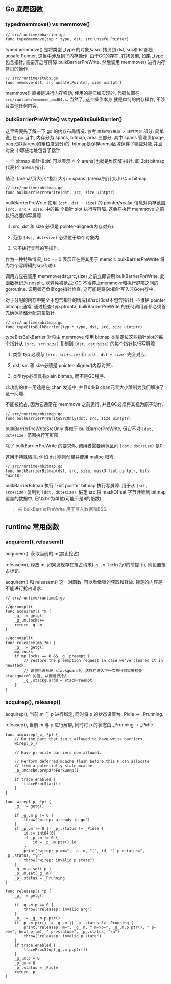 ## Go 底层函数

### typedmemmove() vs memmove()

```cgo
// src/runtime/mbarrier.go
func typedmemmove(typ *_type, dst, src unsafe.Pointer)
```

typedmemmove() 是将类型 _type 的对象从 src 拷贝到 dst, src和dst都是 unsafe.Pointer, 这当中涉及到了内存操作.
由于GC的存在, 在拷贝前, 如果 _type 包含指针, 需要开启写屏障 bulkBarrierPreWrite. 然后调用 memmove() 进行内存
拷贝的操作. 


```cgo
// src/runtime/stubs.go
func memmove(dst, src unsafe.Pointer, size uintptr)
```

memmove() 直接是进行内存移动, 使用的是汇编实现的, 代码位置在 `src/runtime/memmove_amd64.s`. 当然了, 这个操作本身
就是单纯的内存操作, 不涉及其他任何内容.

### bulkBarrierPreWrite() vs typeBitsBulkBarrier()

这里需要先了解一下 go 的内存布局情况. 参考 `虚拟内存布局 > 线性内存` 部分. 简单说, 在 go 当中, 内存分为 spans, bitmap,
area 三部分. 其中 spans 管理页(page, page是对arena的粗粒度划分)的,  bitmap是保存arena区域保存了哪些对象,并且对象
中哪些地址包含了指针. 

一个 bitmap 指针(8bit) 可以表示 4 个 arena(也就是堆区域)指针. 即 2bit bitmap代表1个 arena 指针. 

结论: (arena/页大小)*指针大小 = spans.  (arena/指针大小)/4 = bitmap 


```cgo
// src/runtime/mbitmap.go
func bulkBarrierPreWrite(dst, src, size uintptr)
```

bulkBarrierPreWrite 使用 `[dst, dst + size)` 的 pointer/scalar 信息对内存范围 `[src, src + size)` 中的每
个指针 slot 执行写屏障. 这会在执行 memmove 之前执行必要的写屏障.

1. src, dst 和 size 必须是 pointer-aligned(内存对齐). 

2. 范围 `[dst, dst+size)` 必须位于单个对象内. 

3. 它不执行实际的写操作.

作为一种特殊情况, src == 0 表示正在将其用于 memclr. bulkBarrierPreWrite 将为每个写障碍的src传递0.


调用方应在调用 memmove(dst,src,size) 之前立即调用 bulkBarrierPreWrite. 此函数标记为 nosplit, 以避免被抢占; GC
不得停止memmove和执行屏障之间的goroutine. 调用者还负责cgo指针检查, 这可能是将Go指针写入非Go内存中.

对于分配的内存中完全不包含指针的情况(即src和dst不包含指针), 不维护 pointer bitmap; 通常, 通过检查 typ.ptrdata, 
bulkBarrierPreWrite 的任何调用者都必须首先确保基础分配包含指针.


```cgo
// src/runtime/mbitmap.go
func typeBitsBulkBarrier(typ *_type, dst, src, size uintptr)
```

typeBitsBulkBarrier 对将由 memmove 使用 bitmap 类型定位这些指针slot的每个指针从 `[src, src+size)` 复制到
`[dst, dst+size)` 的每个指针执行写屏障.

1. 类型 typ 必须与 `[src, src+size)` 和 `[dst, dst + size)` 完全对应.

2. dst, src 和 size必须是 pointer-aligned(内存对齐).

3. 类型typ必须具有plain bitmap, 而不是GC程序.

此功能的唯一用途是在 chan 发送中, 并且64kB chan元素大小限制为我们解决了这一问题.

不能被抢占, 因为它通常在 memmove 之前运行, 并且GC必须将其视为原子动作.


```cgo
// src/runtime/mbitmap.go
func bulkBarrierPreWriteSrcOnly(dst, src, size uintptr)
```

bulkBarrierPreWriteSrcOnly 类似于 bulkBarrierPreWrite, 但它不对 `[dst, dst+size)` 范围执行写屏障.

除了 bulkBarrierPreWrite 的要求外, 调用者需要确保区间 `[dst, dst+size)` 是0.

这用于特殊情况, 例如 dst 刚刚创建并使用 malloc 归零.


```cgo
// src/runtime/mbitmap.go
func bulkBarrierBitmap(dst, src, size, maskOffset uintptr, bits *uint8)
```

bulkBarrierBitmap 执行 1-bit pointer bitmap 执行写屏障. 用于从 `[src, src+size)` 复制到 `[dst, dst+size)`.
假定 src 将 maskOffset 字节开始到 bitmap 覆盖的数据中, 已\以bit为单位(可能不是8的倍数).

> 被 bulkBarrierPreWrite 用于写入数据和BSS.



## runtime 常用函数

### acquirem(), releasem()

acquirem(), 获取当前的 m(禁止抢占)

releasem(), 释放 m, 如果发现存在抢占请求(`_g_.m.locks`为0的前提下), 则设置抢占标记.

acquirem() 和 releasem() 这一对函数, 可以看做锁的获取和释放. 锁定的内容是不能进行抢占请求.

```cgo
// src/runtime/runtime1.go

//go:nosplit
func acquirem() *m {
	_g_ := getg()
	_g_.m.locks++
	return _g_.m
}

//go:nosplit
func releasem(mp *m) {
	_g_ := getg()
	mp.locks--
	if mp.locks == 0 && _g_.preempt {
		// restore the preemption request in case we've cleared it in newstack
		// 设置抢占标记 stackguard0, 这样在进入下一次执行前需要检查 stackguard0 的值, 从而进行抢占.
		_g_.stackguard0 = stackPreempt
	}
}
```


### acquirep(), releasep()

acquirep(), 当前 m 与 p 进行绑定, 同时将 p 的状态设置为 _Pidle -> _Prunning.

releasep(), 当前 m 与 p 进行解绑, 同时将 p 的状态由 _Prunning -> _Pidle

```cgo
func acquirep(_p_ *p) {
	// Do the part that isn't allowed to have write barriers.
	wirep(_p_)

	// Have p; write barriers now allowed.

	// Perform deferred mcache flush before this P can allocate
	// from a potentially stale mcache.
	_p_.mcache.prepareForSweep()

	if trace.enabled {
		traceProcStart()
	}
}

func wirep(_p_ *p) {
	_g_ := getg()

	if _g_.m.p != 0 {
		throw("wirep: already in go")
	}
	if _p_.m != 0 || _p_.status != _Pidle {
		id := int64(0)
		if _p_.m != 0 {
			id = _p_.m.ptr().id
		}
		print("wirep: p->m=", _p_.m, "(", id, ") p->status=", _p_.status, "\n")
		throw("wirep: invalid p state")
	}
	_g_.m.p.set(_p_)
	_p_.m.set(_g_.m)
	_p_.status = _Prunning
}

func releasep() *p {
	_g_ := getg()

	if _g_.m.p == 0 {
		throw("releasep: invalid arg")
	}
	_p_ := _g_.m.p.ptr()
	if _p_.m.ptr() != _g_.m || _p_.status != _Prunning {
		print("releasep: m=", _g_.m, " m->p=", _g_.m.p.ptr(), " p->m=", hex(_p_.m), " p->status=", _p_.status, "\n")
		throw("releasep: invalid p state")
	}
	if trace.enabled {
		traceProcStop(_g_.m.p.ptr())
	}
	_g_.m.p = 0
	_p_.m = 0
	_p_.status = _Pidle
	return _p_
}
```